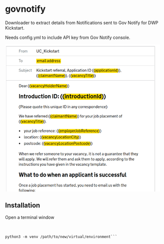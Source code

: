 # govnotify

Downloader to extract details from Notifications sent to Gov Notify for DWP Kickstart.

Needs config.yml to include API key from Gov Notify console.

![](screenshot-15.png)


## Installation

Open a terminal window

```


python3 -m venv /path/to/new/virtual/environment```

